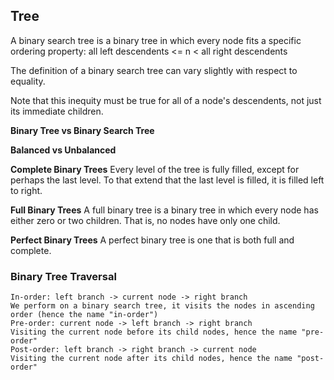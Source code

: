 ## Tree

A binary search tree is a binary tree in which every node fits a specific ordering property: all left descendents <= n < all right descendents 

The definition of a binary search tree can vary slightly with respect to equality. 

Note that this inequity must be true for all of a node's descendents, not just its immediate children. 

**Binary Tree vs Binary Search Tree**

**Balanced vs Unbalanced**

**Complete Binary Trees**
Every level of the tree is fully filled, except for perhaps the last level. To that extend that
the last level is filled, it is filled left to right. 

**Full Binary Trees**
A full binary tree is a binary tree in which every node has either zero or two children. That is, no nodes have only one child. 

**Perfect Binary Trees**
A perfect binary tree is one that is both full and complete.

### Binary Tree Traversal 

````text
In-order: left branch -> current node -> right branch
We perform on a binary search tree, it visits the nodes in ascending order (hence the name "in-order")
Pre-order: current node -> left branch -> right branch 
Visiting the current node before its child nodes, hence the name "pre-order"
Post-order: left branch -> right branch -> current node
Visiting the current node after its child nodes, hence the name "post-order"
````